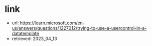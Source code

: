 # link
- url: https://learn.microsoft.com/en-us/answers/questions/1227012/trying-to-use-a-usercontrol-in-a-datatemplate
- retrieved: 2023_04_13

